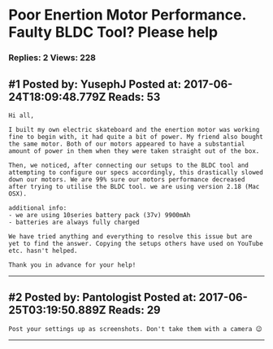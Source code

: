 # Poor Enertion Motor Performance. Faulty BLDC Tool? Please help

### Replies: 2 Views: 228

## \#1 Posted by: YusephJ Posted at: 2017-06-24T18:09:48.779Z Reads: 53

```
Hi all,

I built my own electric skateboard and the enertion motor was working fine to begin with, it had quite a bit of power. My friend also bought the same motor. Both of our motors appeared to have a substantial amount of power in them when they were taken straight out of the box. 

Then, we noticed, after connecting our setups to the BLDC tool and attempting to configure our specs accordingly, this drastically slowed down our motors. We are 99% sure our motors performance decreased after trying to utilise the BLDC tool. we are using version 2.18 (Mac OSX).

additional info:
- we are using 10series battery pack (37v) 9900mAh
- batteries are always fully charged

We have tried anything and everything to resolve this issue but are yet to find the answer. Copying the setups others have used on YouTube etc. hasn't helped.

Thank you in advance for your help!
```

---
## \#2 Posted by: Pantologist Posted at: 2017-06-25T03:19:50.889Z Reads: 29

```
Post your settings up as screenshots. Don't take them with a camera 😉
```

---
